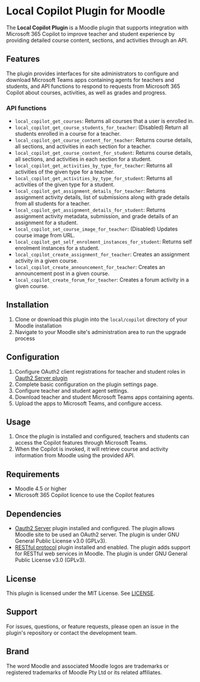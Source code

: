 # Local Copilot Plugin for Moodle

The **Local Copilot Plugin** is a Moodle plugin that supports integration with Microsoft 365 Copilot to improve teacher and student experience by providing detailed course content, sections, and activities through an API.

## Features

The plugin provides interfaces for site administrators to configure and download Microsoft Teams apps containing agents for teachers and students, and API functions to respond to requests from Microsoft 365 Copilot about courses, activities, as well as grades and progress.

### API functions
- `local_copilot_get_courses`: Returns all courses that a user is enrolled in.
- `local_copilot_get_course_students_for_teacher`: (Disabled) Return all students enrolled in a course for a teacher.
- `local_copilot_get_course_content_for_teacher`: Returns course details, all sections, and activities in each section for a teacher.
- `local_copilot_get_course_content_for_student`: Returns course details, all sections, and activities in each section for a student.
- `local_copilot_get_activities_by_type_for_teacher`: Returns all activities of the given type for a teacher.
- `local_copilot_get_activities_by_type_for_student`: Returns all activities of the given type for a student.
- `local_copilot_get_assignment_details_for_teacher`: Returns assignment activity details, list of submissions along with grade details from all students for a teacher.
- `local_copilot_get_assignment_details_for_student`: Returns assignment activity metadata, submission, and grade details of an assignment for a student.
- `local_copilot_set_course_image_for_teacher`: (Disabled) Updates course image from URL.
- `local_copilot_get_self_enrolment_instances_for_student`: Returns self enrolment instances for a student.
- `local_copilot_create_assignment_for_teacher`: Creates an assignment activity in a given course.
- `local_copilot_create_announcement_for_teacher`: Creates an announcement post in a given course.
- `local_copilot_create_forum_for_teacher`: Creates a forum activity in a given course.

## Installation

1. Clone or download this plugin into the `local/copilot` directory of your Moodle installation
2. Navigate to your Moodle site's administration area to run the upgrade process

## Configuration

1. Configure OAuth2 client registrations for teacher and student roles in [Oauth2 Server plugin](https://moodle.org/plugins/local_oauth2)
2. Complete basic configuration on the plugin settings page.
3. Configure teacher and student agent settings.
4. Download teacher and student Microsoft Teams apps containing agents.
5. Upload the apps to Microsoft Teams, and configure access.

## Usage

1. Once the plugin is installed and configured, teachers and students can access the Copilot features through Microsoft Teams.
2. When the Copilot is invoked, it will retrieve course and activity information from Moodle using the provided API.

## Requirements

- Moodle 4.5 or higher
- Microsoft 365 Copilot licence to use the Copilot features

## Dependencies

- [Oauth2 Server](https://moodle.org/plugins/local_oauth2) plugin installed and configured. The plugin allows Moodle site to be used an OAuth2 server. The plugin is under GNU General Public License v3.0 (GPLv3).
- [RESTful protocol](https://moodle.org/plugins/webservice_restful) plugin installed and enabled. The plugin adds support for RESTful web services in Moodle. The plugin is under GNU General Public License v3.0 (GPLv3).

## License

This plugin is licensed under the MIT License. See [LICENSE](LICENSE).

## Support

For issues, questions, or feature requests, please open an issue in the plugin's repository or contact the development team.

## Brand

The word Moodle and associated Moodle logos are trademarks or registered trademarks of Moodle Pty Ltd or its related affiliates.
